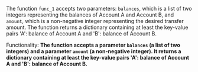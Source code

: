 The function `func_1` accepts two parameters: `balances`, which is a list of two integers representing the balances of Account A and Account B, and `amount`, which is a non-negative integer representing the desired transfer amount. The function returns a dictionary containing at least the key-value pairs 'A': balance of Account A and 'B': balance of Account B.

Functionality: **The function accepts a parameter `balances` (a list of two integers) and a parameter `amount` (a non-negative integer). It returns a dictionary containing at least the key-value pairs 'A': balance of Account A and 'B': balance of Account B.**